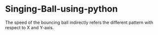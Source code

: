 # Singing-Ball-using-python
The speed of the bouncing ball indirectly refers the different pattern with respect to X and Y-axis.
